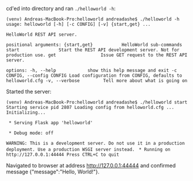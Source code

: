 cd'ed into directory and ran `./helloworld -h`: 


`(venv) Andreas-MacBook-Pro:helloworld andreadashe$ ./helloworld -h
usage: helloworld [-h] [-c CONFIG] [-v] {start,get} ...`

`HelloWorld REST API server.`

`positional arguments:
  {start,get}           HelloWorld sub-commands
    start               Start the REST API development server. Not for production use.
    get                 Issue GET request to the REST API server.`

`options:
  -h, --help            show this help message and exit
  -c CONFIG, --config CONFIG
                        Load configuration from CONFIG, defaults to helloworld.cfg
  -v, --verbose         Tell more about what is going on`

Started the server:

`(venv) Andreas-MacBook-Pro:helloworld andreadashe$ ./helloworld start
Starting service pid 2807
Loading config from helloworld.cfg ...
Initializing...`

` * Serving Flask app 'helloworld'`

` * Debug mode: off`

`WARNING: This is a development server. Do not use it in a production deployment. Use a production WSGI server instead.`
` * Running on http://127.0.0.1:44444 Press CTRL+C to quit`

Navigated to browser at address http://127.0.0.1:44444 and confirmed message {"message":"Hello, World!"}.